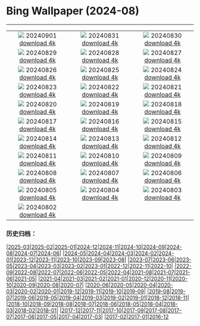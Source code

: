 # Bing Wallpaper (2024-08)
**************
| | | |
| :----: | :----: | :----: |
| ![](https://www.bing.com/th?id=OHR.ThamesLondon_ES-ES4307363719_1920x1080.jpg) 20240901 [download 4k](https://www.bing.com/th?id=OHR.ThamesLondon_ES-ES4307363719_UHD.jpg) | ![](https://www.bing.com/th?id=OHR.DjanetAlgeria_ES-ES4121297619_1920x1080.jpg) 20240831 [download 4k](https://www.bing.com/th?id=OHR.DjanetAlgeria_ES-ES4121297619_UHD.jpg) | ![](https://www.bing.com/th?id=OHR.WhaleSharkDay_ES-ES3843560533_1920x1080.jpg) 20240830 [download 4k](https://www.bing.com/th?id=OHR.WhaleSharkDay_ES-ES3843560533_UHD.jpg) |
| ![](https://www.bing.com/th?id=OHR.CastellfollitSpain_ES-ES3608395320_1920x1080.jpg) 20240829 [download 4k](https://www.bing.com/th?id=OHR.CastellfollitSpain_ES-ES3608395320_UHD.jpg) | ![](https://www.bing.com/th?id=OHR.ParalympicsParis_ES-ES7310525546_1920x1080.jpg) 20240828 [download 4k](https://www.bing.com/th?id=OHR.ParalympicsParis_ES-ES7310525546_UHD.jpg) | ![](https://www.bing.com/th?id=OHR.YoungCaiman_ES-ES2920526153_1920x1080.jpg) 20240827 [download 4k](https://www.bing.com/th?id=OHR.YoungCaiman_ES-ES2920526153_UHD.jpg) |
| ![](https://www.bing.com/th?id=OHR.PalmyraAtoll_ES-ES2724340692_1920x1080.jpg) 20240826 [download 4k](https://www.bing.com/th?id=OHR.PalmyraAtoll_ES-ES2724340692_UHD.jpg) | ![](https://www.bing.com/th?id=OHR.VelaAmericaCupBarcelona_ES-ES7829816830_1920x1080.jpg) 20240825 [download 4k](https://www.bing.com/th?id=OHR.VelaAmericaCupBarcelona_ES-ES7829816830_UHD.jpg) | ![](https://www.bing.com/th?id=OHR.KatahdinWoods_ES-ES2494481024_1920x1080.jpg) 20240824 [download 4k](https://www.bing.com/th?id=OHR.KatahdinWoods_ES-ES2494481024_UHD.jpg) |
| ![](https://www.bing.com/th?id=OHR.PrasatPhanom_ES-ES2130106694_1920x1080.jpg) 20240823 [download 4k](https://www.bing.com/th?id=OHR.PrasatPhanom_ES-ES2130106694_UHD.jpg) | ![](https://www.bing.com/th?id=OHR.OceanCityMD_ES-ES9167700401_1920x1080.jpg) 20240822 [download 4k](https://www.bing.com/th?id=OHR.OceanCityMD_ES-ES9167700401_UHD.jpg) | ![](https://www.bing.com/th?id=OHR.NazcaBooby_ES-ES8963082511_1920x1080.jpg) 20240821 [download 4k](https://www.bing.com/th?id=OHR.NazcaBooby_ES-ES8963082511_UHD.jpg) |
| ![](https://www.bing.com/th?id=OHR.TetonSunrise_ES-ES8184610803_1920x1080.jpg) 20240820 [download 4k](https://www.bing.com/th?id=OHR.TetonSunrise_ES-ES8184610803_UHD.jpg) | ![](https://www.bing.com/th?id=OHR.RegataSanGines_ES-ES7871203072_1920x1080.jpg) 20240819 [download 4k](https://www.bing.com/th?id=OHR.RegataSanGines_ES-ES7871203072_UHD.jpg) | ![](https://www.bing.com/th?id=OHR.HuntingtonBeach_ES-ES7631067128_1920x1080.jpg) 20240818 [download 4k](https://www.bing.com/th?id=OHR.HuntingtonBeach_ES-ES7631067128_UHD.jpg) |
| ![](https://www.bing.com/th?id=OHR.SemanaGrandeBilbao_ES-ES1226526692_1920x1080.jpg) 20240817 [download 4k](https://www.bing.com/th?id=OHR.SemanaGrandeBilbao_ES-ES1226526692_UHD.jpg) | ![](https://www.bing.com/th?id=OHR.JapanRollerCoaster_ES-ES7314617149_1920x1080.jpg) 20240816 [download 4k](https://www.bing.com/th?id=OHR.JapanRollerCoaster_ES-ES7314617149_UHD.jpg) | ![](https://www.bing.com/th?id=OHR.HangCave_ES-ES4781129979_1920x1080.jpg) 20240815 [download 4k](https://www.bing.com/th?id=OHR.HangCave_ES-ES4781129979_UHD.jpg) |
| ![](https://www.bing.com/th?id=OHR.WatarrkaLizard_ES-ES4079653001_1920x1080.jpg) 20240814 [download 4k](https://www.bing.com/th?id=OHR.WatarrkaLizard_ES-ES4079653001_UHD.jpg) | ![](https://www.bing.com/th?id=OHR.DugiOtokCroatia_ES-ES3602010890_1920x1080.jpg) 20240813 [download 4k](https://www.bing.com/th?id=OHR.DugiOtokCroatia_ES-ES3602010890_UHD.jpg) | ![](https://www.bing.com/th?id=OHR.ElephantsAmboseli_ES-ES1712423219_1920x1080.jpg) 20240812 [download 4k](https://www.bing.com/th?id=OHR.ElephantsAmboseli_ES-ES1712423219_UHD.jpg) |
| ![](https://www.bing.com/th?id=OHR.TofinoVancouver_ES-ES1346437270_1920x1080.jpg) 20240811 [download 4k](https://www.bing.com/th?id=OHR.TofinoVancouver_ES-ES1346437270_UHD.jpg) | ![](https://www.bing.com/th?id=OHR.JoshuaTreeNP_ES-ES0806309217_1920x1080.jpg) 20240810 [download 4k](https://www.bing.com/th?id=OHR.JoshuaTreeNP_ES-ES0806309217_UHD.jpg) | ![](https://www.bing.com/th?id=OHR.IncaRuinPeru_ES-ES0427536842_1920x1080.jpg) 20240809 [download 4k](https://www.bing.com/th?id=OHR.IncaRuinPeru_ES-ES0427536842_UHD.jpg) |
| ![](https://www.bing.com/th?id=OHR.SpottedOwlet_ES-ES9381508477_1920x1080.jpg) 20240808 [download 4k](https://www.bing.com/th?id=OHR.SpottedOwlet_ES-ES9381508477_UHD.jpg) | ![](https://www.bing.com/th?id=OHR.MichiganLighthouse_ES-ES4793488515_1920x1080.jpg) 20240807 [download 4k](https://www.bing.com/th?id=OHR.MichiganLighthouse_ES-ES4793488515_UHD.jpg) | ![](https://www.bing.com/th?id=OHR.MolokiniHawaii_ES-ES4650038553_1920x1080.jpg) 20240806 [download 4k](https://www.bing.com/th?id=OHR.MolokiniHawaii_ES-ES4650038553_UHD.jpg) |
| ![](https://www.bing.com/th?id=OHR.HertfordshireLavender_ES-ES4413532305_1920x1080.jpg) 20240805 [download 4k](https://www.bing.com/th?id=OHR.HertfordshireLavender_ES-ES4413532305_UHD.jpg) | ![](https://www.bing.com/th?id=OHR.RomeriaVikinga_ES-ES4247544127_1920x1080.jpg) 20240804 [download 4k](https://www.bing.com/th?id=OHR.RomeriaVikinga_ES-ES4247544127_UHD.jpg) | ![](https://www.bing.com/th?id=OHR.DescensodelSella_ES-ES4018014092_1920x1080.jpg) 20240803 [download 4k](https://www.bing.com/th?id=OHR.DescensodelSella_ES-ES4018014092_UHD.jpg) |
| ![](https://www.bing.com/th?id=OHR.TrunkBay_ES-ES3941681202_1920x1080.jpg) 20240802 [download 4k](https://www.bing.com/th?id=OHR.TrunkBay_ES-ES3941681202_UHD.jpg) |  |  |

### 历史归档：

|[2025-03](/2025-03/2025-03.md)|[2025-02](/2025-02/2025-02.md)|[2025-01](/2025-01/2025-01.md)|[2024-12](/2024-12/2024-12.md)|[2024-11](/2024-11/2024-11.md)|[2024-10](/2024-10/2024-10.md)|[2024-09](/2024-09/2024-09.md)|[2024-08](/2024-08/2024-08.md)|[2024-07](/2024-07/2024-07.md)|[2024-06](/2024-06/2024-06.md)|
|[2024-05](/2024-05/2024-05.md)|[2024-04](/2024-04/2024-04.md)|[2024-03](/2024-03/2024-03.md)|[2024-02](/2024-02/2024-02.md)|[2024-01](/2024-01/2024-01.md)|[2023-12](/2023-12/2023-12.md)|[2023-11](/2023-11/2023-11.md)|[2023-10](/2023-10/2023-10.md)|[2023-09](/2023-09/2023-09.md)|[2023-08](/2023-08/2023-08.md)|
|[2023-07](/2023-07/2023-07.md)|[2023-06](/2023-06/2023-06.md)|[2023-05](/2023-05/2023-05.md)|[2023-04](/2023-04/2023-04.md)|[2023-03](/2023-03/2023-03.md)|[2023-02](/2023-02/2023-02.md)|[2023-01](/2023-01/2023-01.md)|[2022-12](/2022-12/2022-12.md)|[2022-11](/2022-11/2022-11.md)|[2022-10](/2022-10/2022-10.md)|
|[2022-09](/2022-09/2022-09.md)|[2022-08](/2022-08/2022-08.md)|[2022-07](/2022-07/2022-07.md)|[2022-06](/2022-06/2022-06.md)|[2022-05](/2022-05/2022-05.md)|[2022-04](/2022-04/2022-04.md)|[2021-08](/2021-08/2021-08.md)|[2021-07](/2021-07/2021-07.md)|[2021-06](/2021-06/2021-06.md)|[2021-05](/2021-05/2021-05.md)|
|[2021-04](/2021-04/2021-04.md)|[2021-03](/2021-03/2021-03.md)|[2021-02](/2021-02/2021-02.md)|[2021-01](/2021-01/2021-01.md)|[2020-12](/2020-12/2020-12.md)|[2020-11](/2020-11/2020-11.md)|[2020-10](/2020-10/2020-10.md)|[2020-09](/2020-09/2020-09.md)|[2020-08](/2020-08/2020-08.md)|[2020-07](/2020-07/2020-07.md)|
|[2020-06](/2020-06/2020-06.md)|[2020-05](/2020-05/2020-05.md)|[2020-04](/2020-04/2020-04.md)|[2020-03](/2020-03/2020-03.md)|[2020-02](/2020-02/2020-02.md)|[2020-01](/2020-01/2020-01.md)|[2019-12](/2019-12/2019-12.md)|[2019-11](/2019-11/2019-11.md)|[2019-10](/2019-10/2019-10.md)|[2019-09](/2019-09/2019-09.md)|
|[2019-08](/2019-08/2019-08.md)|[2019-07](/2019-07/2019-07.md)|[2019-06](/2019-06/2019-06.md)|[2019-05](/2019-05/2019-05.md)|[2019-04](/2019-04/2019-04.md)|[2019-03](/2019-03/2019-03.md)|[2019-02](/2019-02/2019-02.md)|[2019-01](/2019-01/2019-01.md)|[2018-12](/2018-12/2018-12.md)|[2018-11](/2018-11/2018-11.md)|
|[2018-10](/2018-10/2018-10.md)|[2018-09](/2018-09/2018-09.md)|[2018-08](/2018-08/2018-08.md)|[2018-07](/2018-07/2018-07.md)|[2018-06](/2018-06/2018-06.md)|[2018-05](/2018-05/2018-05.md)|[2018-04](/2018-04/2018-04.md)|[2018-03](/2018-03/2018-03.md)|[2018-02](/2018-02/2018-02.md)|[2018-01](/2018-01/2018-01.md)|
|[2017-12](/2017-12/2017-12.md)|[2017-11](/2017-11/2017-11.md)|[2017-10](/2017-10/2017-10.md)|[2017-09](/2017-09/2017-09.md)|[2017-08](/2017-08/2017-08.md)|[2017-07](/2017-07/2017-07.md)|[2017-06](/2017-06/2017-06.md)|[2017-05](/2017-05/2017-05.md)|[2017-04](/2017-04/2017-04.md)|[2017-03](/2017-03/2017-03.md)|
|[2017-02](/2017-02/2017-02.md)|[2017-01](/2017-01/2017-01.md)|[2016-12](/2016-12/2016-12.md)